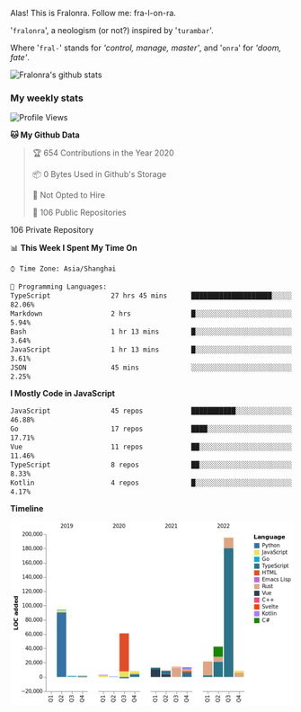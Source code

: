 Alas! This is Fralonra. Follow me: fra-l-on-ra.

'`fralonra`', a neologism (or not?) inspired by '`turambar`'.

Where '`fral-`' stands for *'control, manage, master'*, and '`onra`' for *'doom, fate'*.

![Fralonra's github stats](https://github-readme-stats.vercel.app/api?username=fralonra)

### My weekly stats

<!--START_SECTION:waka-->
![Profile Views](http://img.shields.io/badge/Profile%20Views-0-blue)

**🐱 My Github Data** 

> 🏆 654 Contributions in the Year 2020
 > 
> 📦 0 Bytes Used in Github's Storage 
 > 
> 🚫 Not Opted to Hire
 > 
> 📜 106 Public Repositories 
 > 
106 Private Repository 
 > 
📊 **This Week I Spent My Time On** 

```text
⌚︎ Time Zone: Asia/Shanghai

💬 Programming Languages: 
TypeScript               27 hrs 45 mins      ████████████████████░░░░░   82.06% 
Markdown                 2 hrs               █░░░░░░░░░░░░░░░░░░░░░░░░   5.94% 
Bash                     1 hr 13 mins        █░░░░░░░░░░░░░░░░░░░░░░░░   3.64% 
JavaScript               1 hr 13 mins        █░░░░░░░░░░░░░░░░░░░░░░░░   3.61% 
JSON                     45 mins             ░░░░░░░░░░░░░░░░░░░░░░░░░   2.25%

```

**I Mostly Code in JavaScript** 

```text
JavaScript               45 repos            ███████████░░░░░░░░░░░░░░   46.88% 
Go                       17 repos            ████░░░░░░░░░░░░░░░░░░░░░   17.71% 
Vue                      11 repos            ██░░░░░░░░░░░░░░░░░░░░░░░   11.46% 
TypeScript               8 repos             ██░░░░░░░░░░░░░░░░░░░░░░░   8.33% 
Kotlin                   4 repos             █░░░░░░░░░░░░░░░░░░░░░░░░   4.17%

```


**Timeline**

![Chart not found](https://raw.githubusercontent.com/fralonra/fralonra/master/charts/bar_graph.png) 


<!--END_SECTION:waka-->